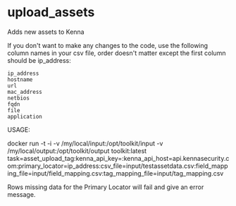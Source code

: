 # upload_assets

Adds new assets to Kenna

If you don't want to make any changes to the code, use the following column names in your csv file, order doesn't matter except the first column should be ip_address:

    ip_address
    hostname
    url
    mac_address
    netbios
    fqdn
    file
    application

USAGE:

docker run -t -i -v /my/local/input:/opt/toolkit/input -v /my/local/output:/opt/toolkit/output toolkit:latest task=asset_upload_tag:kenna_api_key=<token>:kenna_api_host=api.kennasecurity.com:primary_locator=ip_address:csv_file=input/testassetdata.csv:field_mapping_file=input/field_mapping.csv:tag_mapping_file=input/tag_mapping.csv

Rows missing data for the Primary Locator will fail and give an error message. 
